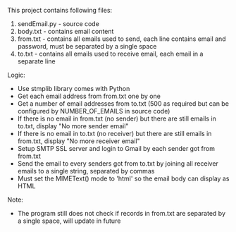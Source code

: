 This project contains following files:

1. sendEmail.py - source code
2. body.txt - contains email content
3. from.txt - contains all emails used to send, each line contains email and password, must be separated by a single space
4. to.txt - contains all emails used to receive email, each email in a separate line

Logic:

- Use stmplib library comes with Python
- Get each email address from from.txt one by one
- Get a number of email addresses from to.txt (500 as required but can be configured by NUMBER_OF_EMAILS in source code)
- If there is no email in from.txt (no sender) but there are still emails in to.txt, display "No more sender email"
- If there is no email in to.txt (no receiver) but there are still emails in from.txt, display "No more receiver email"
- Setup SMTP SSL server and login to Gmail by each sender got from from.txt
- Send the email to every senders got from to.txt by joining all receiver emails to a single string, separated by commas
- Must set the MIMEText() mode to 'html' so the email body can display as HTML 

Note:
- The program still does not check if records in from.txt are separated by a single space, will update in future
